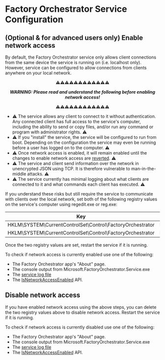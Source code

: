 
# Factory Orchestrator Service Configuration
## (Optional & for advanced users only) Enable network access
By default, the Factory Orchestrator service only allows client connections from the same device the service is running on (i.e. localhost only). However, service can be configured to allow connections from clients anywhere on your local network.

<b>
<p align="center">⚠⚠⚠⚠⚠⚠⚠⚠⚠⚠⚠⚠</p>
<p align="center"><i>WARNING: Please read and understand the following before enabling network access!</i></p>
<p align="center">⚠⚠⚠⚠⚠⚠⚠⚠⚠⚠⚠⚠</p>
</b>

- ⚠ The service allows any client to connect to it without authentication. Any connected client has full access to the service's computer, including the ability to send or copy files, and/or run any command or program with administrator rights. ⚠
- ⚠ If you "install" the service, the service will be configured to run from boot. Depending on the configuration the service may even be running before a user has logged on to the computer. ⚠
- ⚠ Once network access is enabled, it will remain enabled until the changes to enable network access are [reverted](#disable-network-access). ⚠
- ⚠ The service and client send information over the network in unencrypted JSON using TCP. It is therefore vulnerable to man-in-the-middle attacks. ⚠
- ⚠ The service currently has minimal logging about what clients are connected to it and what commands each client has executed. ⚠


If you understand these risks but still require the service to communicate with clients over the local network, set both of the following registry values on the service's computer using regedit.exe or reg.exe:

Key | Value | [Type](../CoreLibrary/Microsoft-FactoryOrchestrator-Core-TaskBase-Type/) | Data
------ | ------ | --- | ---
HKLM\SYSTEM\CurrentControlSet\Control\FactoryOrchestrator | EnableNetworkAccess | REG_DWORD | 0x1
HKLM\SYSTEM\CurrentControlSet\Control\FactoryOrchestrator | DisableNetworkAccess | REG_DWORD | 0x0

Once the two registry values are set, restart the service if it is running.

To check if network access is currently enabled use one of the following:

- The Factory Orchestrator app's "About" page.
- The console output from Microsoft.FactoryOrchestrator.Service.exe
- The [service log file](../#factory-orchestrator-service-log-file)
- The [IsNetworkAccessEnabled](../ClientLibrary/Microsoft-FactoryOrchestrator-Client-FactoryOrchestratorClient-IsNetworkAccessEnabled%28%29/) API.

## Disable network access
If you have enabled network access using the above steps, you can delete the two registry values above to disable network access. Restart the service if it is running.

To check if network access is currently disabled use one of the following:

- The Factory Orchestrator app's "About" page.
- The console output from Microsoft.FactoryOrchestrator.Service.exe
- The [service log file](../index#factory-orchestrator-service-log-file)
- The [IsNetworkAccessEnabled](../ClientLibrary/Microsoft-FactoryOrchestrator-Client-FactoryOrchestratorClient-IsNetworkAccessEnabled%28%29/) API.
